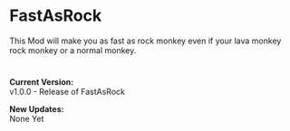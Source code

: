 # FastAsRock
This Mod will make you as fast as rock monkey even if your lava monkey rock monkey or  a normal monkey.
#
**Current Version:**
</br> v1.0.0 - Release of FastAsRock

**New Updates:**
</br> None Yet

